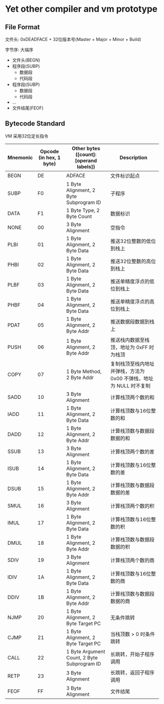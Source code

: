 # Yet other compiler and vm prototype
## File Format
文件头: 0xDEADFACE + 32位版本号(Master + Major + Minor + Build)

字节序: 大端序

 + 文件头(BEGN)
 + 程序段(SUBP)
   + 数据段
   + 代码段
 + 程序段(SUBP)
   + 数据段
   + 代码段
 + ...
 + 文件结尾(FEOF)
## Bytecode Standard
VM 采用32位定长指令

| Mnemonic | Opcode (in hex, 1 byte) | Other bytes ([count]: [operand labels]) | Description |
| ---- | ---- | ---- | ----|
| BEGN | DE | ADFACE | 文件标识起点 |
| SUBP | F0 | 1 Byte Alignment, 2 Byte Subprogram ID | 子程序 |
| DATA | F1 | 1 Byte Type, 2 Byte Count | 数据标识 |
| NONE | 00 | 3 Byte Alignment | 空指令 |
| PLBI | 01 | 1 Byte Alignment, 2 Byte Data | 推送32位整数的低位到栈上 |
| PHBI | 02 | 1 Byte Alignment, 2 Byte Data | 推送32位整数的高位到栈上 |
| PLBF | 03 | 1 Byte Alignment, 2 Byte Data | 推送单精度浮点的低位到栈上 |
| PHBF | 04 | 1 Byte Alignment, 2 Byte Data | 推送单精度浮点的高位到栈上 |
| PDAT | 05 | 1 Byte Alignment, 2 Byte Addr | 推送数据段数据到栈上 |
| PUSH | 06 | 1 Byte Alignment, 2 Byte Addr | 推送栈内数据至栈顶，地址为 0xFF 时为栈顶 |
| COPY | 07 | 1 Byte Method, 2 Byte Addr | 复制栈顶至栈内地址并弹栈，方法为 0x00 不弹栈，地址为 NULL 时不复制 |
| SADD | 10 | 3 Byte Alignment | 计算栈顶两个数的和 |
| IADD | 11 | 1 Byte Alignment, 2 Byte Data | 计算栈顶数与16位整数的和 |
| DADD | 12 | 1 Byte Alignment, 2 Byte Addr | 计算栈顶数与数据段数据的和 |
| SSUB | 13 | 3 Byte Alignment | 计算栈顶两个数的差 |
| ISUB | 14 | 1 Byte Alignment, 2 Byte Data | 计算栈顶数与16位整数的差 |
| DSUB | 15 | 1 Byte Alignment, 2 Byte Addr | 计算栈顶数与数据段数据的差 |
| SMUL | 16 | 3 Byte Alignment | 计算栈顶两个数的积 |
| IMUL | 17 | 1 Byte Alignment, 2 Byte Data | 计算栈顶数与16位整数的积 |
| DMUL | 18 | 1 Byte Alignment, 2 Byte Addr | 计算栈顶数与数据段数据的积 |
| SDIV | 19 | 3 Byte Alignment | 计算栈顶两个数的商 |
| IDIV | 1A | 1 Byte Alignment, 2 Byte Data | 计算栈顶数与16位整数的商 |
| DDIV | 1B | 1 Byte Alignment, 2 Byte Addr | 计算栈顶数与数据段数据的商 |
| NJMP | 20 | 1 Byte Alignment, 2 Byte Target PC | 无条件跳转 |
| CJMP | 21 | 1 Byte Alignment, 2 Byte Target PC | 当栈顶数 > 0 时条件跳转 |
| CALL | 22 | 1 Byte Argument Count, 2 Byte Subprogram ID | 长跳转，开始子程序调用 |
| RETP | 23 | 3 Byte Alignment | 长跳转，返回子程序调用 |
| FEOF | FF | 3 Byte Alignment | 文件结尾 |
